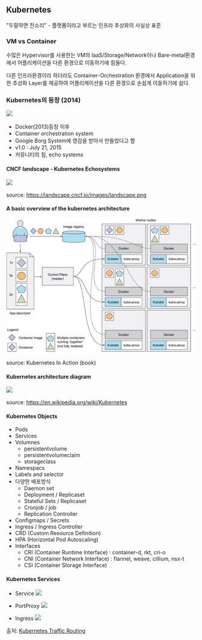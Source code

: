 ## Kubernetes

"두말하면 잔소리" - 플랫폼이라고 부르는 인프라 추상화의 사실상 표준

### VM vs Container
수많은 Hypervisor를 사용한는 VM의 IaaS/Storage/Network이나 Bare-metal환경에서  어플리케이션을 다른 환경으로 이동하기에 힘들다.

다른 인프라환경이라 하더라도 Container-Orchestration 환경에서 Application을 위한 추상화 Layer를 제공하여 어플리케이션을 다른 환경으로 손쉽게 이동하기에 쉽다.

### Kubernetes의 등장 (2014)
![](https://logos-download.com/wp-content/uploads/2018/09/Kubernetes_Logo.png)
- Docker(2013)등장 이후
- Container orchestration system
- Google Borg System에 영감을 받아서 만들었다고 함
- v1.0 : July 21, 2015
- 커뮤니티의 힘, echo systems

#### CNCF landscape - Kubernetes Echosystems
![](img/k8s-cncf-landscape.png)

source: https://landscape.cncf.io/images/landscape.png


#### A basic overview of the kubernetes architecture
![](img/k8s-basic-arch.jpg)

source: Kubernetes In Action (book)

#### Kubernetes architecture diagram
![](https://upload.wikimedia.org/wikipedia/commons/b/be/Kubernetes.png)

source: https://en.wikipedia.org/wiki/Kubernetes

#### Kubernetes Objects
- Pods
- Services
- Volumnes
  - persistentvolume
  - persistentvolumeclaim
  - storageclass
- Namespacs
- Labels and selector
- 다양한 배포방식
  - Daemon set
  - Deployment / Replicaset
  - Stateful Sets / Replicaset
  - Cronjob / job
  - Replication Controller
- Configmaps / Secrets
- Ingress / Ingress Controller
- CRD (Custom Resource Definition)
- HPA (Horizontal Pod Autoscaling)
- Interfaces
  - CRI (Container Runtime Interface) : container-d, rkt, cri-o
  - CNI (Container Network Interface) : flannel, weave, cillium, nsx-t
  - CSI (Container Storage Interface)

#### Kubernetes Services
- Service
![](../img/k8s-routing_service.png)

- PortProxy
![](../img/k8s-routing_ingress.png)

- Ingress
![](../img/k8s-routing_ingress.png)

출처: [Kubernetes Traffic Routing](https://techblog.rakuten.co.jp/2017/09/28/k8s-routing2/)
